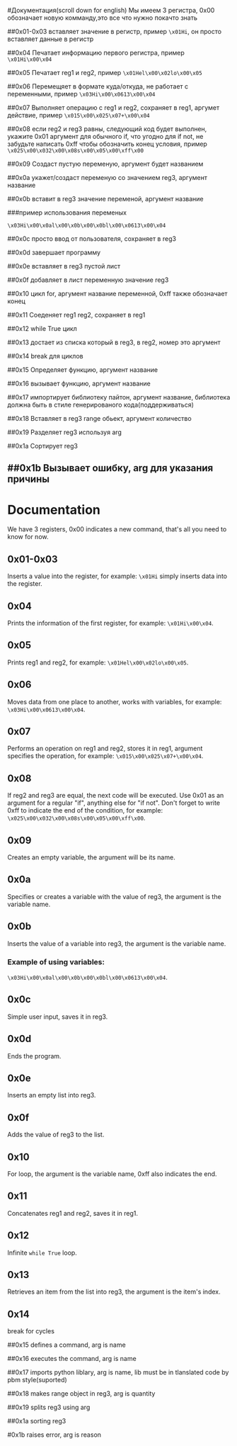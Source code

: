 #Документация(scroll down for english)
Мы имеем 3 регистра, 0x00 обозначает новую комманду,это все что нужно покачто знать

##0x01-0x03
вставляет значение в регистр, пример
`\x01Hi`, он просто вставляет данные в регистр

##0x04
Печатает информацию первого регистра, пример
`\x01Hi\x00\x04`

##0x05
Печатает reg1 и reg2, пример
`\x01Hel\x00\x02lo\x00\x05`

##0x06
Перемещяет в формате куда/откуда, не работает с переменными, пример
`\x03Hi\x00\x0613\x00\x04`

##0x07
Выполняет операцию с reg1 и reg2, сохраняет в reg1, аргумет действие, пример
`\x015\x00\x025\x07+\x00\x04`

##0x08
если reg2 и reg3 равны, следующий код будет выполнен, укажите 0x01 аргумент для обычного if, что угодно для if not, не забудьте написать 0xff чтобы обозначить конец условия, пример
`\x025\x00\x032\x00\x08s\x00\x05\x00\xff\x00`

##0x09
Создаст пустую переменую, аргумент будет названием

##0x0a
укажет/создаст переменую со значением reg3, аргумент название

##0x0b
вставит в reg3 значение переменой, аргумент название

###пример использования переменых

`\x03Hi\x00\x0al\x00\x0b\x00\x0bl\x00\x0613\x00\x04`

##0x0c
просто ввод от пользователя, сохраняет в reg3

##0x0d
завершает программу

##0x0e
вставляет в reg3 пустой лист

##0x0f
добавляет в лист переменную значение reg3

##0x10
цикл for, аргумент название переменной, 0xff также обозначает конец

##0x11
Соеденяет reg1 reg2, сохраняет в reg1

##0x12
while True цикл

##0x13
достает из списка который в reg3, в reg2, номер это аргумент

##0x14
break для циклов

##0x15
Определяет функцию, аргумент название

##0x16
вызывает функцию, аргумент название

##0x17
импортирует библиотеку пайтон, аргумент название, библиотека должна быть в стиле генерированого кода(поддерживаться)

##0x18
Вставляет в reg3 range обьект, аргумент количество

##0x19
Разделяет reg3 используя arg

##0x1a
Сортирует reg3

##0x1b
Вызывает ошибку, arg для указания причины
---

# Documentation
We have 3 registers, 0x00 indicates a new command, that's all you need to know for now.

## 0x01-0x03
Inserts a value into the register, for example: `\x01Hi` simply inserts data into the register.

## 0x04
Prints the information of the first register, for example: `\x01Hi\x00\x04`.

## 0x05
Prints reg1 and reg2, for example: `\x01Hel\x00\x02lo\x00\x05`.

## 0x06
Moves data from one place to another, works with variables, for example: `\x03Hi\x00\x0613\x00\x04`.

## 0x07
Performs an operation on reg1 and reg2, stores it in reg1, argument specifies the operation, for example: `\x015\x00\x025\x07+\x00\x04`.

## 0x08
If reg2 and reg3 are equal, the next code will be executed. Use 0x01 as an argument for a regular "if", anything else for "if not". Don't forget to write 0xff to indicate the end of the condition, for example: `\x025\x00\x032\x00\x08s\x00\x05\x00\xff\x00`.

## 0x09
Creates an empty variable, the argument will be its name.

## 0x0a
Specifies or creates a variable with the value of reg3, the argument is the variable name.

## 0x0b
Inserts the value of a variable into reg3, the argument is the variable name.

### Example of using variables:

`\x03Hi\x00\x0al\x00\x0b\x00\x0bl\x00\x0613\x00\x04`.

## 0x0c
Simple user input, saves it in reg3.

## 0x0d
Ends the program.

## 0x0e
Inserts an empty list into reg3.

## 0x0f
Adds the value of reg3 to the list.

## 0x10
For loop, the argument is the variable name, 0xff also indicates the end.

## 0x11
Concatenates reg1 and reg2, saves it in reg1.

## 0x12
Infinite `while True` loop.

## 0x13
Retrieves an item from the list into reg3, the argument is the item's index.

## 0x14
break for cycles

##0x15
defines a command, arg is name

##0x16
executes the command, arg is name

##0x17
imports python liblary, arg is name, lib must be in tlanslated code by pbm style(suported)

##0x18
makes range object in reg3, arg is quantity

##0x19
splits reg3 using arg

##0x1a
sorting reg3

#0x1b
raises error, arg is reason